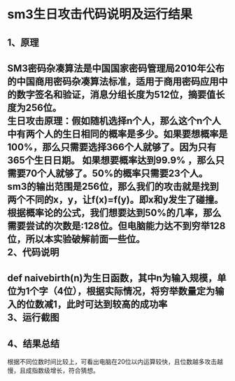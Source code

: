sm3生日攻击代码说明及运行结果
=======
1、原理
-------

SM3密码杂凑算法是中国国家密码管理局2010年公布的中国商用密码杂凑算法标准，适用于商用密码应用中的数字签名和验证，消息分组长度为512位，摘要值长度为256位。<br>
生日攻击原理：假如随机选择n个人，那么这个n个人中有两个人的生日相同的概率是多少。如果要想概率是100%，那么只需要选择366个人就够了。因为只有365个生日日期。
如果想要概率达到99.9% ，那么只需要70个人就够了。50%的概率只需要23个人。<br>
sm3的输出范围是256位，那么我们的攻击就是找到两个不同的x，y，让f(x)=f(y)。即x和y发生了碰撞。根据概率论的公式，我们想要达到50%的几率，那么需要尝试的次数是:128位。但电脑能力达不到穷举128位，所以本实验破解前面一些位。<br>
2、代码说明
----------
def naivebirth(n)为生日函数，其中n为输入规模，单位为1个字（4位），根据实际情况，将穷举数量定为输入的位数减1，此时可达到较高的成功率<br>
3、运行截图
------
4、结果总结
------
根据不同位数时间比较上，可看出电脑在20位以内运算较快，且位数越多攻击越慢，且成指数级增长，符合猜想。

